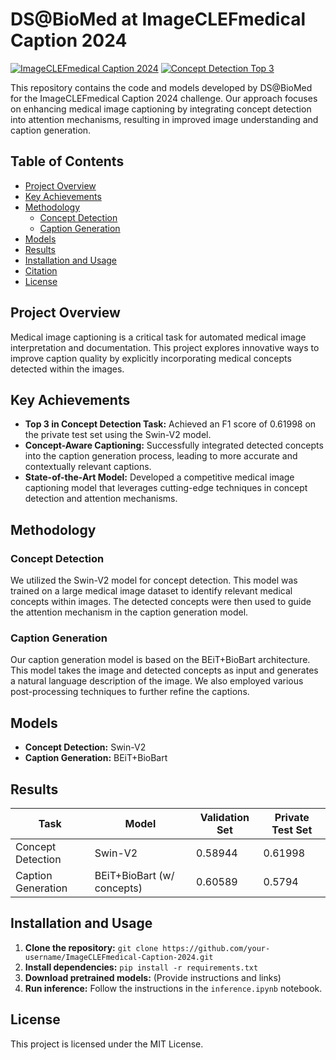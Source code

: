 # DS@BioMed at ImageCLEFmedical Caption 2024

[![ImageCLEFmedical Caption 2024](https://img.shields.io/badge/ImageCLEFmedical-Caption%202024-blue)](https://www.imageclef.org/2024/medical/caption) [![Concept Detection Top 3](https://img.shields.io/badge/Concept%20Detection-Top%203-green)](https://www.imageclef.org/2024/medical/caption) 

This repository contains the code and models developed by DS@BioMed for the ImageCLEFmedical Caption 2024 challenge. Our approach focuses on enhancing medical image captioning by integrating concept detection into attention mechanisms, resulting in improved image understanding and caption generation.

## Table of Contents

- [Project Overview](#project-overview)
- [Key Achievements](#key-achievements)
- [Methodology](#methodology)
  - [Concept Detection](#concept-detection)
  - [Caption Generation](#caption-generation)
- [Models](#models)
- [Results](#results)
- [Installation and Usage](#installation-and-usage)
- [Citation](#citation)
- [License](#license)

## Project Overview

Medical image captioning is a critical task for automated medical image interpretation and documentation. This project explores innovative ways to improve caption quality by explicitly incorporating medical concepts detected within the images.

## Key Achievements

- **Top 3 in Concept Detection Task:** Achieved an F1 score of 0.61998 on the private test set using the Swin-V2 model.
- **Concept-Aware Captioning:** Successfully integrated detected concepts into the caption generation process, leading to more accurate and contextually relevant captions.
- **State-of-the-Art Model:** Developed a competitive medical image captioning model that leverages cutting-edge techniques in concept detection and attention mechanisms.

## Methodology

### Concept Detection

We utilized the Swin-V2 model for concept detection. This model was trained on a large medical image dataset to identify relevant medical concepts within images. The detected concepts were then used to guide the attention mechanism in the caption generation model.

### Caption Generation

Our caption generation model is based on the BEiT+BioBart architecture. This model takes the image and detected concepts as input and generates a natural language description of the image. We also employed various post-processing techniques to further refine the captions.

## Models

- **Concept Detection:** Swin-V2
- **Caption Generation:** BEiT+BioBart

## Results

| Task                  | Model               | Validation Set | Private Test Set |
| ----------------------- | --------------------- | ------------- | ---------------- |
| Concept Detection | Swin-V2             | 0.58944       | 0.61998          |
| Caption Generation    | BEiT+BioBart (w/ concepts) | 0.60589       | 0.5794           |

## Installation and Usage

1. **Clone the repository:** `git clone https://github.com/your-username/ImageCLEFmedical-Caption-2024.git`
2. **Install dependencies:** `pip install -r requirements.txt`
3. **Download pretrained models:** (Provide instructions and links)
4. **Run inference:** Follow the instructions in the `inference.ipynb` notebook.


## License

This project is licensed under the MIT License.

